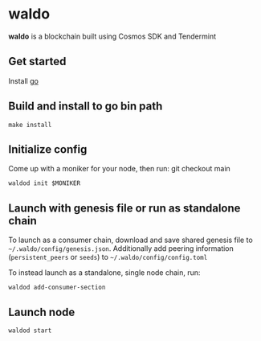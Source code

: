 # waldo
**waldo** is a blockchain built using Cosmos SDK and Tendermint

## Get started

Install [go](https://go.dev/dl/)

## Build and install to go bin path

```
make install
```

## Initialize config

Come up with a moniker for your node, then run:
git checkout main
```
waldod init $MONIKER
```
 
 
 
## Launch with genesis file or run as standalone chain

To launch as a consumer chain, download and save shared genesis file to `~/.waldo/config/genesis.json`. Additionally add peering information (`persistent_peers` or `seeds`) to `~/.waldo/config/config.toml`

To instead launch as a standalone, single node chain, run:

```
waldod add-consumer-section
```

## Launch node

```
waldod start
```
